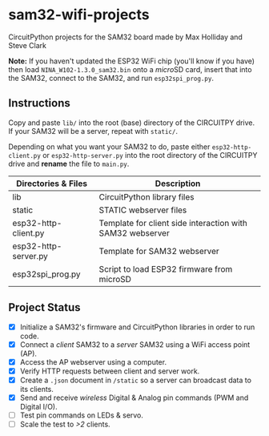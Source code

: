 # sam32-wifi-projects
CircuitPython projects for the SAM32 board made by Max Holliday and Steve Clark

**Note:** If you haven't updated the ESP32 WiFi chip (you'll know if you have) then load `NINA_W102-1.3.0_sam32.bin` onto a *micro*SD card, insert that into the SAM32, connect to the SAM32, and run `esp32spi_prog.py`.

## Instructions
Copy and paste `lib/` into the root (base) directory of the CIRCUITPY drive. If your SAM32 will be a server, repeat with `static/`.

Depending on what you want your SAM32 to do, paste either `esp32-http-client.py` or `esp32-http-server.py` into the root directory of the CIRCUITPY drive and **rename** the file to `main.py`.

| Directories & Files   | Description |
| --------------------- | ----------- |
| lib                   | CircuitPython library files |
| static                | STATIC webserver files |
| esp32-http-client.py  | Template for client side interaction with SAM32 webserver |
| esp32-http-server.py  | Template for SAM32 webserver |
| esp32spi_prog.py      | Script to load ESP32 firmware from microSD |

## Project Status
- [x] Initialize a SAM32's firmware and CircuitPython libraries in order to run code.
- [x] Connect a *client* SAM32 to a *server* SAM32 using a WiFi access point (AP).
- [x] Access the AP webserver using a computer.
- [x] Verify HTTP requests between client and server work.
- [x] Create a `.json` document in `/static` so a server can broadcast data to its clients.
- [x] Send and receive *wireless* Digital & Analog pin commands (PWM and Digital I/O).
- [ ] Test pin commands on LEDs & servo.
- [ ] Scale the test to *>2* clients. 